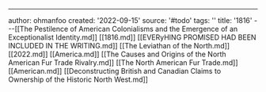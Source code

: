 ---
author: ohmanfoo
created: '2022-09-15'
source: '#todo'
tags: ''
title: '1816'
---[[The Pestilence of American Colonialisms and the Emergence of an Exceptionalist Identity.md]]
[[1816.md]]
[[EVERyHING PROMISED HAD BEEN INCLUDED IN THE WRITING.md]]
[[The Leviathan of the North.md]]
[[2022.md]]
[[America.md]]
[[The Causes and Origins of the North American Fur Trade Rivalry.md]]
[[The North American Fur Trade.md]]
[[American.md]]
[[Deconstructing British and Canadian Claims to Ownership of the Historic North West.md]]
